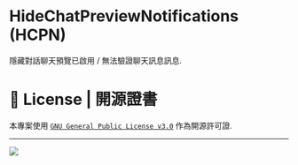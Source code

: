 # HideChatPreviewNotifications (HCPN)
隱藏對話聊天預覽已啟用 / 無法驗證聊天訊息訊息.

# 📃 License | 開源證書
本專案使用 [`GNU General Public License v3.0`](https://github.com/BrilliantServer/HideChatPreviewNotifications/blob/fabric/LICENSE) 作為開源許可證.

---

<img src="https://media.discordapp.net/attachments/1003828486441541672/1003828526320976043/AddText_08-01-10.38.25.png"></img>
